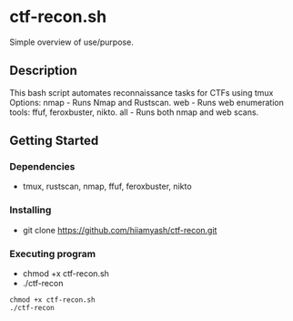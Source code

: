 # ctf-recon.sh

Simple overview of use/purpose.

## Description

This bash script automates reconnaissance tasks for CTFs using tmux
Options:
nmap - Runs Nmap and Rustscan.
web - Runs web enumeration tools: ffuf, feroxbuster, nikto.
all - Runs both nmap and web scans.

## Getting Started

### Dependencies

* tmux, rustscan, nmap, ffuf, feroxbuster, nikto

### Installing

* git clone https://github.com/hiiamyash/ctf-recon.git

### Executing program

* chmod +x ctf-recon.sh
* ./ctf-recon <targetip> <port> <ports>
```
chmod +x ctf-recon.sh
./ctf-recon
```




